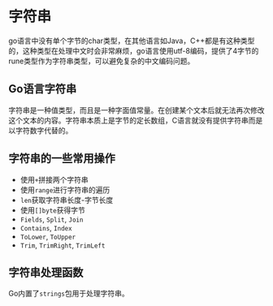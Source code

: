 # 字符串
go语言中没有单个字节的char类型，在其他语言如Java，C++都是有这种类型的，这种类型在处理中文时会非常麻烦，go语言使用utf-8编码，提供了4字节的rune类型作为字符串类型，可以避免复杂的中文编码问题。

## Go语言字符串
字符串是一种值类型，而且是一种字面值常量。在创建某个文本后就无法再次修改这个文本的内容。字符串本质上是字节的定长数组，C语言就没有提供字符串而是以字符数字代替的。

## 字符串的一些常用操作
* 使用`+`拼接两个字符串
* 使用`range`进行字符串的遍历
* `len`获取字符串长度-字节长度
* 使用`[]byte`获得字节
* `Fields`, `Split`, `Join`
* `Contains`, `Index`
* `ToLower`, `ToUpper`
* `Trim`, `TrimRight`, `TrimLeft`

## 字符串处理函数
Go内置了`strings`包用于处理字符串。